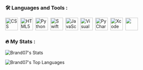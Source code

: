 

<img src="https://komarev.com/ghpvc/?username=Brand07&style=flat-square&color=blue" alt=""/>



### :hammer_and_wrench: Languages and Tools :
<div>
  <img src="https://cdn.jsdelivr.net/gh/devicons/devicon@latest/icons/css3/css3-original.svg", title="CSS", alt="CSS" width="40" heigh="40" />&nbsp;
  <img src="https://cdn.jsdelivr.net/gh/devicons/devicon@latest/icons/html5/html5-original.svg", title="HTML5" alt="HTML5" width="40" height="40" />&nbsp;
  <img src="https://cdn.jsdelivr.net/gh/devicons/devicon@latest/icons/python/python-original-wordmark.svg", title="Python" alt="Python" width="40" height="40" />&nbsp;
  <img src="https://cdn.jsdelivr.net/gh/devicons/devicon@latest/icons/swift/swift-original.svg" , title="Swift" alt="Swift" width="40" height="40"/>&nbsp;
  <img src="https://cdn.jsdelivr.net/gh/devicons/devicon@latest/icons/javascript/javascript-original.svg", title="JavaScript" alt="JavaScript" width="40" height="40"/>&nbsp;
  <img src="https://cdn.jsdelivr.net/gh/devicons/devicon@latest/icons/vscode/vscode-original-wordmark.svg", title="Visual Studio Code" alt="Visual Studio Code" width="40" height="40"/>&nbsp;
  <img src="https://cdn.jsdelivr.net/gh/devicons/devicon@latest/icons/pycharm/pycharm-original.svg" title="PyCharm" alt="PyCharm" width="40" height="40"/>&nbsp;
  <img src="https://cdn.jsdelivr.net/gh/devicons/devicon@latest/icons/xcode/xcode-original.svg", title="Xcode" alt="Xcode" width="40" height="40"/>&nbsp;
  <img src="https://cdn.jsdelivr.net/gh/devicons/devicon@latest/icons/raspberrypi/raspberrypi-original.svg", width="40" height="40" />      
</div>




### :fire: My Stats :
![Brand07's Stats](https://github-readme-stats.vercel.app/api?username=Brand07&theme=vue-dark&show_icons=true&hide_border=true&count_private=true)

![Brand07's Top Languages](https://github-readme-stats.vercel.app/api/top-langs/?username=Brand07&theme=vue-dark&show_icons=true&hide_border=true&layout=compact)



